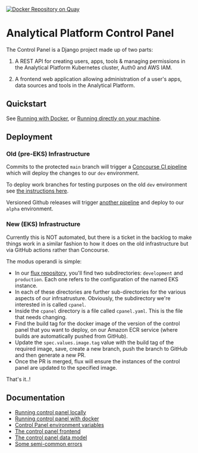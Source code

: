[![Docker Repository on Quay](https://quay.io/repository/mojanalytics/control-panel/status "Docker Repository on Quay")](https://quay.io/repository/mojanalytics/control-panel)

# Analytical Platform Control Panel

The Control Panel is a Django project made up of two parts:

1. A REST API for creating users, apps, tools & managing permissions in the
   Analytical Platform Kubernetes cluster, Auth0 and AWS IAM.

2. A frontend web application allowing administration of a user's apps, data
   sources and tools in the Analytical Platform.


## Quickstart

See [Running with Docker](doc/docker.md), or [Running directly on your
machine](doc/running.md).


## Deployment


### Old (pre-EKS) Infrastructure

Commits to the protected `main` branch will trigger a [Concourse CI pipeline](https://concourse.services.dev.mojanalytics.xyz/teams/admin/pipelines/cpanel-api) which will deploy the changes to our `dev` environment.

To deploy work branches for testing purposes on the old `dev` environment see [the instructions here](https://ministryofjustice.github.io/ap-tech-docs/documentation/50-systems/control-panel/Deploy-Development-Instance-of-Control-Panel.html).

Versioned Github releases will trigger [another pipeline](https://concourse.services.alpha.mojanalytics.xyz/teams/admin/pipelines/cpanel-api) and deploy to our `alpha` environment.

### New (EKS) Infrastructure

Currently this is NOT automated, but there is a ticket in the backlog to make
things work in a similar fashion to how it does on the old infrastructure but
via GitHub actions rather than Concourse.

The modus operandi is simple:

* In our [flux repository](https://github.com/moj-analytical-services/analytical-platform-flux), you'll find two subdirectories: `development` and `production`. Each one refers to the configuration of the named EKS instance.
* In each of these directories are further sub-directories for the various aspects of our infrsatrusture. Obviously, the subdirectory we're interested in is called `cpanel`.
* Inside the `cpanel` directory is a file called `cpanel.yaml`. This is the file that needs changing.
* Find the build tag for the docker image of the version of the control panel that you want to deploy, on our Amazon ECR service (where builds are automatically pushed from GitHub).
* Update the `spec.values.image.tag` value with the build tag of the required image, save, create a new branch, push the branch to GitHub and then generate a new PR.
* Once the PR is merged, flux will ensure the instances of the control panel are updated to the specified image.

That's it..!


## Documentation

* [Running control panel locally](./doc/running.md)
* [Running control panel with docker](./doc/docker.md)
* [Control Panel environment variables](./doc/environment.md)
* [The control panel frontend](./doc/frontend.md)
* [The control panel data model](./doc/data_structure.md)
* [Some semi-common errors](./doc/errors.md)
